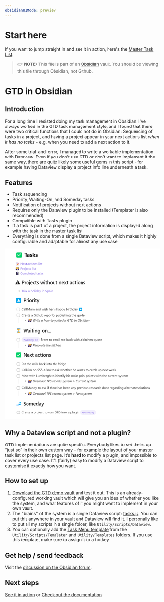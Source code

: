 ```yaml
---
obsidianUIMode: preview
---
```

# Start here

If you want to jump straight in and see it in action, here's the [Master Task List](01%20Project%20Management/✅%20Tasks.md).

> 👉 **NOTE:** This file is part of an [Obsidian](https://obsidian.md/) vault. You should be viewing this file through Obsidian, not Github.

# GTD in Obsidian

## Introduction

For a long time I resisted doing my task management in Obsidian. I've always worked in the GTD task management style, and I found that there were two critical functions that I could not do in Obsidian: Sequencing of tasks in a project, and having a project appear in your next actions list *when it has no tasks* - e.g. when you need to add a next action to it.

After some trial-and-error, I managed to write a workable implementation with Dataview. Even if you don’t use GTD or don’t want to implement it the same way, there are quite likely some useful gems in this script - for example having Dataview display a project info line underneath a task.

## Features

- Task sequencing
- Priority, Waiting-On, and Someday tasks
- Notification of projects without next actions
- Requires only the Dataview plugin to be installed (Templater is also recommended)
- Compatible with Tasks plugin
- If a task is part of a project, the project information is displayed along with the task in the master task list
- Everything is done from a single Dataview script, which makes it highly configurable and adaptable for almost any use case

![](00%20Documentation/attachments/Pasted%20image%2020230821133422.png)

## Why a Dataview script and not a plugin?

GTD implementations are quite specific. Everybody likes to set theirs up “just so” in their own custom way - for example the layout of your master task list or projects list page. It’s **hard** to modify a plugin, and impossible to cover every use case. It’s (fairly) easy to modify a Dataview script to customise it exactly how you want.

## How to set up

1. [Download the GTD demo vault](https://github.com/alangrainger/obsidian-gtd/archive/refs/heads/main.zip) and test it out. This is an already-configured working vault which will give you an idea of whether you like the system, and what features of it you might want to implement in your own vault.
2. The "brains" of the system is a single Dataview script: [tasks.js](00%20Documentation/tasks.js.md). You can put this anywhere in your vault and Dataview will find it. I personally like to put all my scripts in a single folder, like `Utility/Scripts/Dataview`.
3. You can optionally add the [Task Menu template](00%20Documentation/Task%20menu%20template.md) from the `Utility/Scripts/Templater` and `Utility/Templates` folders. If you use this template, make sure to assign it to a hotkey.

## Get help / send feedback

Visit the [discussion on the Obsidian forum](https://forum.obsidian.md/t/65502).

## Next steps

[See it in action](01%20Project%20Management/✅%20Tasks.md) or [Check out the documentation](00%20Documentation/Documentation.md)
